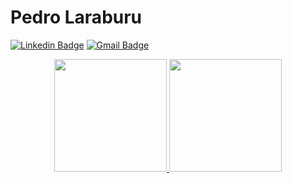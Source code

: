 # Pedro Laraburu
[![Linkedin Badge](https://img.shields.io/badge/-pedrolaraburu-blue?style=flat-square&logo=Linkedin&logoColor=white&link=https://www.linkedin.com/in/pedro-laraburu/)](https://www.linkedin.com/in/pedro-laraburu/)
[![Gmail Badge](https://img.shields.io/badge/-pedrolaraburu@gmail.com-c14438?style=flat-square&logo=Gmail&logoColor=white&link=mailto:pedrolaraburu@gmail.com)](mailto:pedrolaraburu@gmail.com)

<div align="center">
  <a href="https://github.com/pedrolaraburu">
  <img height="180em" src="https://github-readme-stats.vercel.app/api?username=pedrolaraburu&show_icons=true&theme=white&include_all_commits=true&count_private=true"/>
  <img height="180em" src="https://github-readme-stats.vercel.app/api/top-langs/?username=pedrolaraburu&layout=compact&langs_count=7&theme=white"/>
</div>
